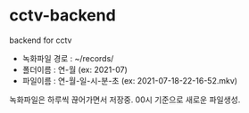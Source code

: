 # cctv-backend
backend for cctv

- 녹화파일 경로 : ~/records/
- 폴더이름 : 연-월 (ex: 2021-07)
- 파일이름 : 연-월-일-시-분-초 (ex: 2021-07-18-22-16-52.mkv)

녹화파일은 하루씩 끊어가면서 저장중. 00시 기준으로 새로운 파일생성.
